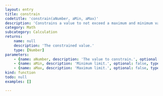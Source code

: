 ```yaml
---
layout: entry
title: constrain
codetitle: 'constrain(aNumber, aMin, aMax)'
description: 'Constrains a value to not exceed a maximum and minimum value.'
category: Math
subcategory: Calculation
returns:
    name: null
    description: 'The constrained value.'
    type: [Number]
parameters:
    - {name: aNumber, description: 'The value to constrain.', optional: false, type: [Number]}
    - {name: aMin, description: 'Minimum limit.', optional: false, type: [Number]}
    - {name: aMax, description: 'Maximum limit.', optional: false, type: [Number]}
kind: function
todo: null
examples: []

---
```

